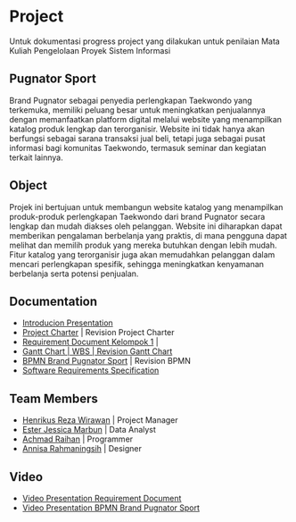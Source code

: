 
# Project 

Untuk dokumentasi progress project yang dilakukan untuk penilaian Mata Kuliah Pengelolaan Proyek Sistem Informasi


## Pugnator Sport
Brand Pugnator sebagai penyedia perlengkapan Taekwondo yang terkemuka, memiliki peluang besar untuk meningkatkan penjualannya dengan memanfaatkan platform digital melalui website yang menampilkan katalog produk lengkap dan terorganisir. Website ini tidak hanya akan berfungsi sebagai sarana transaksi jual beli, tetapi juga sebagai pusat informasi bagi komunitas Taekwondo, termasuk seminar dan kegiatan terkait lainnya.


##  Object

Projek ini bertujuan untuk membangun website katalog yang menampilkan produk-produk perlengkapan Taekwondo dari brand Pugnator secara lengkap dan mudah diakses oleh pelanggan. Website ini diharapkan dapat memberikan pengalaman berbelanja yang praktis, di mana pengguna dapat melihat dan memilih produk yang mereka butuhkan dengan lebih mudah. Fitur katalog yang terorganisir juga akan memudahkan pelanggan dalam mencari perlengkapan spesifik, sehingga meningkatkan kenyamanan berbelanja serta potensi penjualan.


## Documentation

 - [Introducion Presentation](https://www.canva.com/design/DAGTeD01SEY/pQhqK7ITf_4KAh6rLbeQlQ/edit)
 - [Project Charter](https://docs.google.com/document/d/1dfn2_35sbOiAk67Kz3EzoUuGB2tvSb7hQHLicThsnQw/edit?tab=t.0) | Revision Project Charter
 - [Requirement Document Kelompok 1](https://docs.google.com/document/d/1gNZsJiaegsCta3DX6nCxKY9JU6tUZeipnNU2-qF6A40/edit?tab=t.0) |
- [Gantt Chart | WBS | Revision Gantt Chart](https://docs.google.com/spreadsheets/d/1JGOOoZfysH31bAj25-qIn23E7Xn1j9FXAf2Q1F0z--c/edit?gid=1447166110#gid=1447166110)
- [BPMN Brand Pugnator Sport](https://viewer.diagrams.net/index.html?tags=%7B%7D&lightbox=1&target=blank&highlight=7EA6E0&edit=_blank&layers=1&nav=1&title=BPMN%20Brand%20Pugnator%20Sport%20Version%201.0%20.drawio#Uhttps%3A%2F%2Fdrive.google.com%2Fuc%3Fid%3D1byak9Pw8MCj_muf58xiy5cw4CBep-JJ3%26export%3Ddownload#%7B%22pageId%22%3A%22prtHgNgQTEPvFCAcTncT%22%7D) | Revision BPMN
- [Software Requirements Specification](https://docs.google.com/document/d/1D58f4kxsS0cMFdobT3pVuWUAYNGzLBPE7t6Epa10ByM/edit?usp=sharing)


## Team Members

- [Henrikus Reza Wirawan](https://github.com/acuhebat) | Project Manager
- [Ester Jessica Marbun](https://github.com/esterjsc) | Data Analyst
- [Achmad Raihan](https://github.com/AchmadAlfarizi) | Programmer
- [Annisa Rahmaningsih](https://github.com/annisarhma) | Designer


## Video
- [Video Presentation Requirement Document](https://drive.google.com/file/d/1tHJIPkEc6A1rOjDUDDtpZTWnfVKfpIAB/view)
- [Video Presentation BPMN Brand Pugnator Sport](https://drive.google.com/file/d/1K6bsYNocL8wQWIB660_Buu5C3fRh87_p/view?usp=sharing)


